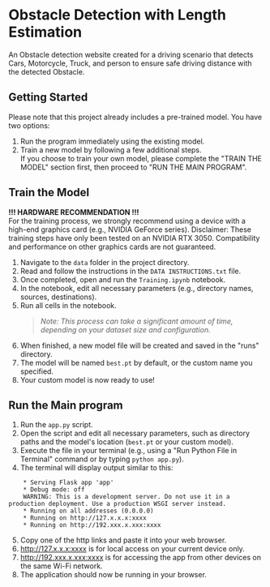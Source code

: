 
# Obstacle Detection with Length Estimation

An Obstacle detection website created for a driving scenario that detects Cars, Motorcycle, Truck, and person to ensure safe driving distance with the detected Obstacle.


## Getting Started
Please note that this project already includes a pre-trained model. You have two options:

1. Run the program immediately using the existing model.
2. Train a new model by following a few additional steps.
\
If you choose to train your own model, please complete the "TRAIN THE MODEL" section first, then proceed to "RUN THE MAIN PROGRAM".

## Train the Model
**!!! HARDWARE RECOMMENDATION !!!**\
For the training process, we strongly recommend using a device with a high-end graphics card (e.g., NVIDIA GeForce series).
Disclaimer: These training steps have only been tested on an NVIDIA RTX 3050. Compatibility and performance on other graphics cards are not guaranteed.

1. Navigate to the `data` folder in the project directory.
2. Read and follow the instructions in the `DATA INSTRUCTIONS.txt` file.
3. Once completed, open and run the `Training.ipynb` notebook.
4. In the notebook, edit all necessary parameters (e.g., directory names, sources, destinations).
5. Run all cells in the notebook.
    >*Note: This process can take a significant amount of time, depending on your dataset size and configuration.*
6. When finished, a new model file will be created and saved in the "runs" directory.
7. The model will be named `best.pt` by default, or the custom name you specified.
8. Your custom model is now ready to use!

## Run the Main program
1. Run the `app.py` script.
2. Open the script and edit all necessary parameters, such as directory paths and the model's location (`best.pt` or your custom model).
3. Execute the file in your terminal (e.g., using a "Run Python File in Terminal" command or by typing `python app.py`).
4. The terminal will display output similar to this:
```
	* Serving Flask app 'app'
 	* Debug mode: off
	WARNING: This is a development server. Do not use it in a production deployment. Use a production WSGI server instead.
 	* Running on all addresses (0.0.0.0)
 	* Running on http://127.x.x.x:xxxx
 	* Running on http://192.xxx.x.xxx:xxxx
```
5. Copy one of the http links and paste it into your web browser.
6. http://127.x.x.x:xxxx is for local access on your current device only.
7. http://192.xxx.x.xxx:xxxx is for accessing the app from other devices on the same Wi-Fi network.
8. The application should now be running in your browser.